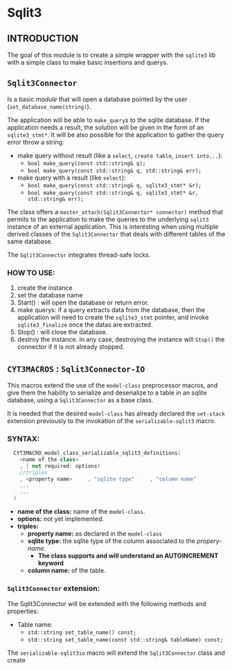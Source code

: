 # Sqlit3

## INTRODUCTION

The goal of this module is to create a simple wrapper with the `sqlite3` lib with a simple class to make basic insertions and querys.


## `Sqlit3Connector`

Is a basic *module* that will open a database pointed by the user (`set_database_name(string)`).

The application will be able to `make_query`s to the sqlite database. If the application needs a result, the solution will be given in the form of an `sqlite3_stmt*`. It will be also possible for the application to gather the query error throw a string:

* make query without result (like a `select`, `create table`, `insert into...`):
  * `bool make_query(const std::string& q);`
  * `bool make_query(const std::string& q, std::string& err);`
* make query with a result (like `select`):
  * `bool make_query(const std::string& q, sqlite3_stmt* &r);`
  * `bool make_query(const std::string& q, sqlite3_stmt* &r, std::string& err);`
  

The class offers a `master_attach(Sqlit3Connector* connector)` method that permits to the application to make the queries to the underlying `sqlit3` instance of an external application. This is interesting when using multiple derived classes of the `Sqlit3Connector` that deals with different tables of the same database.

The `Sqlit3Connector` integrates thread-safe locks.

### HOW TO USE:

1. create the instance
2. set the database name
3. Start() : will open the database or return error.
4. make querys: if a query extracts data from the database, then the application will need to create the `sqlite3_stmt` pointer, and invoke `sqlite3_finalize` once the datas are extracted.
5. Stop() : will close the database.
6. destroy the instance. In any case, destroying the instance will `Stop()` the connector if it is not already stopped.

## `CYT3MACROS` : `Sqlit3Connector-IO`

This macros extend the use of the `model-class` preprocessor macros, and give them the hability to serialize and deserialize to a table in an sqlite database, using a `Sqlit3Connector` as a base class.

It is needed that the desired `model-class` has already declared the `set-stack` extension previously to the invokation of the `serializable-sqlit3` macro.



### SYNTAX:

```cpp
  CYT3MACRO_model_class_serializable_sqlit3_definitions(
    <name of the class>
    , ( not required: options)
    //triples 
    , <property name>     , "sqlite type"     , "column name"
    ...
    ...
  )
```

* **name of the class:** name of the `model-class`. 
* **options:** not yet implemented.
* **triples:**
  * **property name:** as declared in the `model-class`
  * **sqlite type:** the sqlite type of the column associated to the *propery-name*.
    * **The class supports and will understand an AUTOINCREMENT keyword**
  * **column name:** of the table.


### `Sqlit3Connector` extension:

The Sqlit3Connector will be extended with the following methods and properties:

* Table name:
  * `std::string set_table_name() const;`
  * `std::string set_table_name(const std::string& tableName) const;`


The `serializable-sqlit3io` macro will extend the `Sqlit3Connector` class and create 
